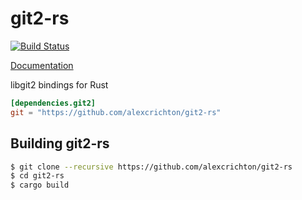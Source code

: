 # git2-rs

[![Build Status](https://travis-ci.org/alexcrichton/git2-rs.svg?branch=master)](https://travis-ci.org/alexcrichton/git2-rs)

[Documentation](http://alexcrichton.com/git2-rs/git2/index.html)

libgit2 bindings for Rust

```toml
[dependencies.git2]
git = "https://github.com/alexcrichton/git2-rs"
```

## Building git2-rs

```sh
$ git clone --recursive https://github.com/alexcrichton/git2-rs
$ cd git2-rs
$ cargo build
```
